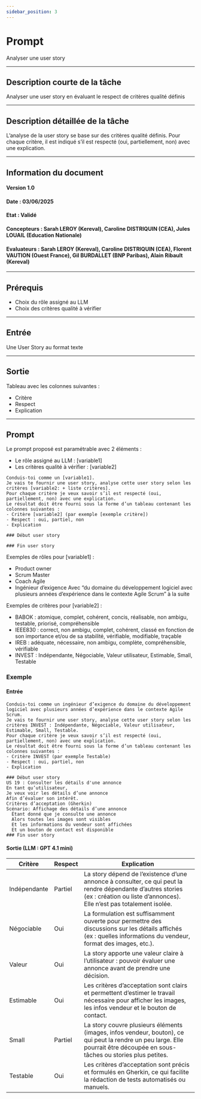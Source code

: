 ```yaml
---
sidebar_position: 3
---
```


# Prompt
Analyser une user story

---
## Description courte de la tâche​
Analyser une user story en évaluant le respect de critères qualité définis

---
## Description détaillée de la tâche
L’analyse de la user story se base sur des critères qualité définis.
Pour chaque critère, il est indiqué s’il est respecté (oui, partiellement, non) avec une explication.

---
## Information du document

#### Version 1.0
#### Date : 03/06/2025
#### Etat : Validé
#### Concepteurs : Sarah LEROY (Kereval), Caroline DISTRIQUIN (CEA), Jules LOUAIL (Education Nationale)
#### Evaluateurs : Sarah LEROY (Kereval), Caroline DISTRIQUIN (CEA), Florent VAUTION (Ouest France), Gil BURDALLET (BNP Paribas), Alain Ribault (Kereval)

---
## Prérequis
- Choix du rôle assigné au LLM
- Choix des critères qualité à vérifier

---
## Entrée
Une User Story au format texte

---
## Sortie
Tableau avec les colonnes suivantes : 
- Critère
- Respect
- Explication

---
## Prompt

Le prompt proposé est paramétrable avec 2 éléments :
- Le rôle assigné au LLM : [variable1]
- Les critères qualité à vérifier : [variable2]

```
Conduis-toi comme un [variable1].
Je vais te fournir une user story, analyse cette user story selon les critères [variable2: + liste critères]. 
Pour chaque critère je veux savoir s’il est respecté (oui, partiellement, non) avec une explication.
Le résultat doit être fourni sous la forme d’un tableau contenant les colonnes suivantes :
- Critère [variable2] (par exemple [exemple critère])
- Respect : oui, partiel, non
- Explication

### Début user story

### Fin user story
```

Exemples de rôles pour [variable1] :
- Product owner
- Scrum Master
- Coach Agile
- Ingénieur d’exigence
Avec “du domaine du développement logiciel avec plusieurs années d’expérience dans le contexte Agile Scrum” à la suite

Exemples de critères pour [variable2] : 
- BABOK : atomique, complet, cohérent, concis, réalisable, non ambigu, testable, priorisé, compréhensible
- IEEE830 : correct, non ambigu, complet, cohérent, classé en fonction de son importance et/ou de sa stabilité, vérifiable, modifiable, traçable
- IREB : adéquate, nécessaire, non ambigu, complète, compréhensible, vérifiable
- INVEST : Indépendante, Négociable, Valeur utilisateur, Estimable, Small, Testable

### Exemple

#### Entrée
```
Conduis-toi comme un ingénieur d’exigence du domaine du développement logiciel avec plusieurs années d’expérience dans le contexte Agile Scrum.
Je vais te fournir une user story, analyse cette user story selon les critères INVEST : Indépendante, Négociable, Valeur utilisateur, Estimable, Small, Testable. 
Pour chaque critère je veux savoir s’il est respecté (oui, partiellement, non) avec une explication.
Le résultat doit être fourni sous la forme d’un tableau contenant les colonnes suivantes :
- Critère INVEST (par exemple Testable)
- Respect : oui, partiel, non
- Explication

### Début user story
US 19 : Consulter les détails d'une annonce
En tant qu’utilisateur,
Je veux voir les détails d’une annonce
Afin d’évaluer son intérêt.
Critères d’acceptation (Gherkin)
Scénario: Affichage des détails d’une annonce
  Étant donné que je consulte une annonce
  Alors toutes les images sont visibles
  Et les informations du vendeur sont affichées
  Et un bouton de contact est disponible
### Fin user story
```

#### Sortie (LLM : GPT 4.1 mini)
| **Critère** | **Respect** | **Explication** |
| ------- | ------- |------------ |
| Indépendante | Partiel | La story dépend de l’existence d’une annonce à consulter, ce qui peut la rendre dépendante d’autres stories (ex : création ou liste d’annonces). Elle n’est pas totalement isolée. |
| Négociable | Oui | La formulation est suffisamment ouverte pour permettre des discussions sur les détails affichés (ex : quelles informations du vendeur, format des images, etc.). |
| Valeur | Oui | La story apporte une valeur claire à l’utilisateur : pouvoir évaluer une annonce avant de prendre une décision. |
| Estimable | Oui | Les critères d’acceptation sont clairs et permettent d’estimer le travail nécessaire pour afficher les images, les infos vendeur et le bouton de contact. |
| Small | Partiel | La story couvre plusieurs éléments (images, infos vendeur, bouton), ce qui peut la rendre un peu large. Elle pourrait être découpée en sous-tâches ou stories plus petites. |
| Testable | Oui | Les critères d’acceptation sont précis et formulés en Gherkin, ce qui facilite la rédaction de tests automatisés ou manuels. |